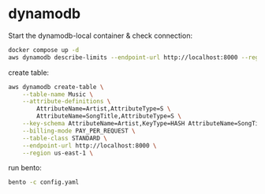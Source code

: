 # dynamodb

Start the dynamodb-local container & check connection: 

```sh
docker compose up -d
aws dynamodb describe-limits --endpoint-url http://localhost:8000 --region us-east-1
```

create table:

```sh
aws dynamodb create-table \
    --table-name Music \
    --attribute-definitions \
        AttributeName=Artist,AttributeType=S \
        AttributeName=SongTitle,AttributeType=S \
    --key-schema AttributeName=Artist,KeyType=HASH AttributeName=SongTitle,KeyType=RANGE \
    --billing-mode PAY_PER_REQUEST \
    --table-class STANDARD \
    --endpoint-url http://localhost:8000 \
    --region us-east-1 \
```

run bento: 

```sh
bento -c config.yaml
```